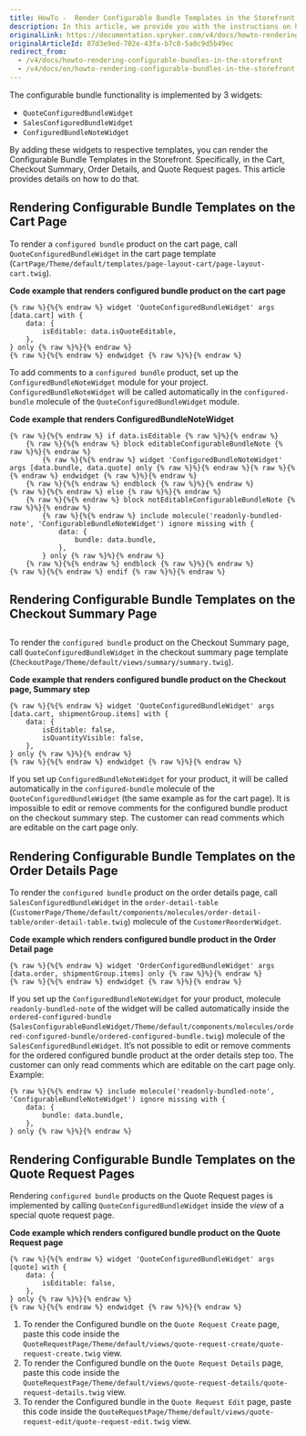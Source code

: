 ```yaml
---
title: HowTo -  Render Configurable Bundle Templates in the Storefront
description: In this article, we provide you with the instructions on how to render Configurable Bundle Templates in Spryker Storefront on the Cart, Checkout Summary, Order details, and Quote Request pages.
originalLink: https://documentation.spryker.com/v4/docs/howto-rendering-configurable-bundles-in-the-storefront
originalArticleId: 87d3e9ed-702e-43fa-b7c0-5a0c9d5b49ec
redirect_from:
  - /v4/docs/howto-rendering-configurable-bundles-in-the-storefront
  - /v4/docs/en/howto-rendering-configurable-bundles-in-the-storefront
---
```


The configurable bundle functionality is implemented by 3 widgets:

* `QuoteConfiguredBundleWidget`
* `SalesConfiguredBundleWidget`
* `ConfiguredBundleNoteWidget`

By adding these widgets to respective templates, you can render the Configurable Bundle Templates in the Storefront. Specifically, in the Cart, Checkout Summary, Order Details, and Quote Request pages. This article provides details on how to do that.

## Rendering Configurable Bundle Templates on the Cart Page
To render a `configured bundle` product on the cart page, call `QuoteConfiguredBundleWidget`  in the cart page template (`CartPage/Theme/default/templates/page-layout-cart/page-layout-cart.twig`).

**Code example that renders configured bundle product on the cart page**

```twig
{% raw %}{%{% endraw %} widget 'QuoteConfiguredBundleWidget' args [data.cart] with {
    data: {
        isEditable: data.isQuoteEditable,
    },
} only {% raw %}%}{% endraw %}
{% raw %}{%{% endraw %} endwidget {% raw %}%}{% endraw %}
```

To add comments to a `configured bundle` product, set up the `ConfiguredBundleNoteWidget` module for your project.  `ConfiguredBundleNoteWidget` will be called automatically in the `configured-bundle` molecule of the `QuoteConfiguredBundleWidget` module.

**Code example that renders ConfiguredBundleNoteWidget**

```twig
{% raw %}{%{% endraw %} if data.isEditable {% raw %}%}{% endraw %}
    {% raw %}{%{% endraw %} block editableConfigurableBundleNote {% raw %}%}{% endraw %}
        {% raw %}{%{% endraw %} widget 'ConfiguredBundleNoteWidget' args [data.bundle, data.quote] only {% raw %}%}{% endraw %}{% raw %}{%{% endraw %} endwidget {% raw %}%}{% endraw %}
    {% raw %}{%{% endraw %} endblock {% raw %}%}{% endraw %}
{% raw %}{%{% endraw %} else {% raw %}%}{% endraw %}
    {% raw %}{%{% endraw %} block notEditableConfigurableBundleNote {% raw %}%}{% endraw %}
        {% raw %}{%{% endraw %} include molecule('readonly-bundled-note', 'ConfigurableBundleNoteWidget') ignore missing with {
            data: {
                bundle: data.bundle,
            },
        } only {% raw %}%}{% endraw %}
    {% raw %}{%{% endraw %} endblock {% raw %}%}{% endraw %}
{% raw %}{%{% endraw %} endif {% raw %}%}{% endraw %}
```

## Rendering Configurable Bundle Templates on the Checkout Summary Page
## 
To render the  `configured bundle` product on the Checkout Summary page, call `QuoteConfiguredBundleWidget`  in the checkout summary page template (`CheckoutPage/Theme/default/views/summary/summary.twig`).

**Code example that renders configured bundle product on the Checkout page, Summary step**

```twig
{% raw %}{%{% endraw %} widget 'QuoteConfiguredBundleWidget' args [data.cart, shipmentGroup.items] with {
    data: {
        isEditable: false,
        isQuantityVisible: false,
    },
} only {% raw %}%}{% endraw %}
{% raw %}{%{% endraw %} endwidget {% raw %}%}{% endraw %}
```

If you set up `ConfiguredBundleNoteWidget` for your product, it will be called automatically in the `configured-bundle` molecule of the `QuoteConfiguredBundleWidget` (the same example as for the cart page). It is impossible to edit or remove comments for the configured bundle product on the checkout summary step. The customer can read comments which are editable on the cart page only.

## Rendering Configurable Bundle Templates on the Order Details Page 

To render the `configured bundle` product on the order details page, call `SalesConfiguredBundleWidget`  in the `order-detail-table` (`CustomerPage/Theme/default/components/molecules/order-detail-table/order-detail-table.twig`) molecule of the `CustomerReorderWidget`.

**Code example which renders configured bundle product in the Order Detail page**

```twig
{% raw %}{%{% endraw %} widget 'OrderConfiguredBundleWidget' args [data.order, shipmentGroup.items] only {% raw %}%}{% endraw %}
{% raw %}{%{% endraw %} endwidget {% raw %}%}{% endraw %}
```

If you set up the `ConfiguredBundleNoteWidget` for your product, molecule `readonly-bundled-note` of the widget will be called automatically inside the `ordered-configured-bundle` (`SalesConfigurableBundleWidget/Theme/default/components/molecules/ordered-configured-bundle/ordered-configured-bundle.twig`) molecule of the `SalesConfiguredBundleWidget`.
It’s not possible to edit or remove comments for the ordered configured bundle product at the order details step too. The customer can only read comments which are editable on the cart page only. Example:

```twig
{% raw %}{%{% endraw %} include molecule('readonly-bundled-note', 'ConfigurableBundleNoteWidget') ignore missing with {
    data: {
        bundle: data.bundle,
    },
} only {% raw %}%}{% endraw %}
```

## Rendering Configurable Bundle Templates on the Quote Request Pages
Rendering `configured bundle` products on the Quote Request pages is implemented by calling `QuoteConfiguredBundleWidget` inside the *view* of a special quote request page.

**Code example which renders configured bundle product on the Quote Request page**

```twig
{% raw %}{%{% endraw %} widget 'QuoteConfiguredBundleWidget' args [quote] with {
    data: {
        isEditable: false,
    },
} only {% raw %}%}{% endraw %}
{% raw %}{%{% endraw %} endwidget {% raw %}%}{% endraw %}
```

1. To render the Configured bundle on the `Quote Request Create` page, paste this code inside the `QuoteRequestPage/Theme/default/views/quote-request-create/quote-request-create.twig` view.
2. To render the Configured bundle on the `Quote Request Details` page, paste this code inside the `QuoteRequestPage/Theme/default/views/quote-request-details/quote-request-details.twig` view.
3. To render the Configured bundle in the `Quote Request Edit` page, paste this code inside the `QuoteRequestPage/Theme/default/views/quote-request-edit/quote-request-edit.twig` view.
